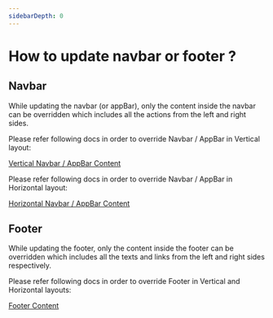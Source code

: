 ```yaml
---
sidebarDepth: 0
---
```


# How to update navbar or footer ?

## Navbar

While updating the navbar (or appBar), only the content inside the navbar can be overridden which includes all the actions from the left and right sides.

Please refer following docs in order to override Navbar / AppBar in Vertical layout:

[Vertical Navbar / AppBar Content](/guide/layout/layout-overrides.html#_7-navbar-or-appbar-content)

Please refer following docs in order to override Navbar / AppBar in Horizontal layout:

[Horizontal Navbar / AppBar Content](/guide/layout/layout-overrides.html#_4-appbar-content)

## Footer

While updating the footer, only the content inside the footer can be overridden which includes all the texts and links from the left and right sides respectively.

Please refer following docs in order to override Footer in Vertical and Horizontal layouts:

[Footer Content](/guide/layout/layout-overrides.html#_8-footer)
